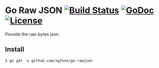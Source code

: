 # Go Raw JSON [![Build Status](https://github.com/xgfone/go-rawjson/actions/workflows/go.yml/badge.svg)](https://github.com/xgfone/go-rawjson/actions/workflows/go.yml) [![GoDoc](https://pkg.go.dev/badge/github.com/xgfone/go-rawjson)](https://pkg.go.dev/github.com/xgfone/go-rawjson) [![License](https://img.shields.io/badge/License-Apache%202.0-blue.svg?style=flat-square)](https://raw.githubusercontent.com/xgfone/go-rawjson/master/LICENSE)

Provide the raw bytes json.


## Install
```shell
$ go get -u github.com/xgfone/go-rawjson
```
